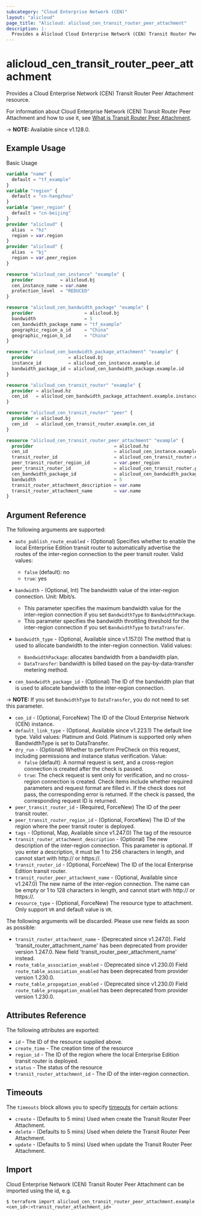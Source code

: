 ```yaml
---
subcategory: "Cloud Enterprise Network (CEN)"
layout: "alicloud"
page_title: "Alicloud: alicloud_cen_transit_router_peer_attachment"
description: |-
  Provides a Alicloud Cloud Enterprise Network (CEN) Transit Router Peer Attachment resource.
---
```


# alicloud_cen_transit_router_peer_attachment

Provides a Cloud Enterprise Network (CEN) Transit Router Peer Attachment resource.



For information about Cloud Enterprise Network (CEN) Transit Router Peer Attachment and how to use it, see [What is Transit Router Peer Attachment](https://next.api.alibabacloud.com/document/Cbn/2017-09-12/CreateTransitRouterPeerAttachment).

-> **NOTE:** Available since v1.128.0.

## Example Usage

Basic Usage

```terraform
variable "name" {
  default = "tf_example"
}
variable "region" {
  default = "cn-hangzhou"
}
variable "peer_region" {
  default = "cn-beijing"
}
provider "alicloud" {
  alias  = "hz"
  region = var.region
}
provider "alicloud" {
  alias  = "bj"
  region = var.peer_region
}

resource "alicloud_cen_instance" "example" {
  provider          = alicloud.bj
  cen_instance_name = var.name
  protection_level  = "REDUCED"
}

resource "alicloud_cen_bandwidth_package" "example" {
  provider                   = alicloud.bj
  bandwidth                  = 5
  cen_bandwidth_package_name = "tf_example"
  geographic_region_a_id     = "China"
  geographic_region_b_id     = "China"
}

resource "alicloud_cen_bandwidth_package_attachment" "example" {
  provider             = alicloud.bj
  instance_id          = alicloud_cen_instance.example.id
  bandwidth_package_id = alicloud_cen_bandwidth_package.example.id
}

resource "alicloud_cen_transit_router" "example" {
  provider = alicloud.hz
  cen_id   = alicloud_cen_bandwidth_package_attachment.example.instance_id
}

resource "alicloud_cen_transit_router" "peer" {
  provider = alicloud.bj
  cen_id   = alicloud_cen_transit_router.example.cen_id
}

resource "alicloud_cen_transit_router_peer_attachment" "example" {
  provider                              = alicloud.hz
  cen_id                                = alicloud_cen_instance.example.id
  transit_router_id                     = alicloud_cen_transit_router.example.transit_router_id
  peer_transit_router_region_id         = var.peer_region
  peer_transit_router_id                = alicloud_cen_transit_router.peer.transit_router_id
  cen_bandwidth_package_id              = alicloud_cen_bandwidth_package_attachment.example.bandwidth_package_id
  bandwidth                             = 5
  transit_router_attachment_description = var.name
  transit_router_attachment_name        = var.name
}
```

## Argument Reference

The following arguments are supported:
* `auto_publish_route_enabled` - (Optional) Specifies whether to enable the local Enterprise Edition transit router to automatically advertise the routes of the inter-region connection to the peer transit router. Valid values:

  - `false` (default): no
  - `true`: yes
* `bandwidth` - (Optional, Int) The bandwidth value of the inter-region connection. Unit: Mbit/s.

  - This parameter specifies the maximum bandwidth value for the inter-region connection if you set `BandwidthType` to `BandwidthPackage`.
  - This parameter specifies the bandwidth throttling threshold for the inter-region connection if you set `BandwidthType` to `DataTransfer`.
* `bandwidth_type` - (Optional, Available since v1.157.0) The method that is used to allocate bandwidth to the inter-region connection. Valid values:

  - `BandwidthPackage`: allocates bandwidth from a bandwidth plan.
  - `DataTransfer`: bandwidth is billed based on the pay-by-data-transfer metering method.
* `cen_bandwidth_package_id` - (Optional) The ID of the bandwidth plan that is used to allocate bandwidth to the inter-region connection.

-> **NOTE:**   If you set `BandwidthType` to `DataTransfer`, you do not need to set this parameter.

* `cen_id` - (Optional, ForceNew) The ID of the Cloud Enterprise Network (CEN) instance.
* `default_link_type` - (Optional, Available since v1.223.1) The default line type.
Valid values: Platinum and Gold.
Platinum is supported only when BandwidthType is set to DataTransfer.
* `dry_run` - (Optional) Whether to perform PreCheck on this request, including permissions and instance status verification. Value:
  - `false` (default): A normal request is sent, and a cross-region connection is created after the check is passed.
  - `true`: The check request is sent only for verification, and no cross-region connection is created. Check items include whether required parameters and request format are filled in. If the check does not pass, the corresponding error is returned. If the check is passed, the corresponding request ID is returned.
* `peer_transit_router_id` - (Required, ForceNew) The ID of the peer transit router.
* `peer_transit_router_region_id` - (Optional, ForceNew) The ID of the region where the peer transit router is deployed.
* `tags` - (Optional, Map, Available since v1.247.0) The tag of the resource
* `transit_router_attachment_description` - (Optional) The new description of the inter-region connection.
This parameter is optional. If you enter a description, it must be 1 to 256 characters in length, and cannot start with http:// or https://.
* `transit_router_id` - (Optional, ForceNew) The ID of the local Enterprise Edition transit router.
* `transit_router_peer_attachment_name` - (Optional, Available since v1.247.0) The new name of the inter-region connection.
The name can be empty or 1 to 128 characters in length, and cannot start with http:// or https://.
* `resource_type` - (Optional, ForceNew) The resource type to attachment. Only support `VR` and default value is `VR`.

The following arguments will be discarded. Please use new fields as soon as possible:
* `transit_router_attachment_name` - (Deprecated since v1.247.0). Field 'transit_router_attachment_name' has been deprecated from provider version 1.247.0. New field 'transit_router_peer_attachment_name' instead.
* `route_table_association_enabled` - (Deprecated since v1.230.0) Field `route_table_association_enabled` has been deprecated from provider version 1.230.0.
* `route_table_propagation_enabled` - (Deprecated since v1.230.0) Field `route_table_propagation_enabled` has been deprecated from provider version 1.230.0.

## Attributes Reference

The following attributes are exported:
* `id` - The ID of the resource supplied above.
* `create_time` - The creation time of the resource
* `region_id` - The ID of the region where the local Enterprise Edition transit router is deployed.
* `status` - The status of the resource
* `transit_router_attachment_id` - The ID of the inter-region connection.

## Timeouts

The `timeouts` block allows you to specify [timeouts](https://www.terraform.io/docs/configuration-0-11/resources.html#timeouts) for certain actions:
* `create` - (Defaults to 5 mins) Used when create the Transit Router Peer Attachment.
* `delete` - (Defaults to 5 mins) Used when delete the Transit Router Peer Attachment.
* `update` - (Defaults to 5 mins) Used when update the Transit Router Peer Attachment.

## Import

Cloud Enterprise Network (CEN) Transit Router Peer Attachment can be imported using the id, e.g.

```shell
$ terraform import alicloud_cen_transit_router_peer_attachment.example <cen_id>:<transit_router_attachment_id>
```